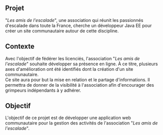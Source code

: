 ## Projet

"*Les amis de l'escalade*", une association qui réunit les passionnés d'escalade dans toute la France, cherche un développeur Java EE pour créer un site communautaire autour de cette discipline.  

## Contexte

Avec l'objectif de fédérer les licenciés, l'association "*Les amis de l'escalade*" souhaite développer sa présence en ligne. À ce titre, plusieurs axes d'amélioration ont été identifiés dont la création d'un site communautaire.  
Ce site aura pour but la mise en relation et le partage d'informations. Il permettra de donner de la visibilité à l'association afin d'encourager des grimpeurs indépendants à y adhérer.  

## Objectif

L'objectif de ce projet est de développer une application web communautaire pour la gestion des activités de l'association "*Les amis de l'escalade*".
